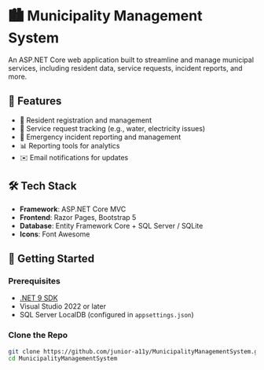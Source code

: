 # 🏙️ Municipality Management System

An ASP.NET Core web application built to streamline and manage municipal services, including resident data, service requests, incident reports, and more.

## 📌 Features

- 🧍 Resident registration and management
- 📝 Service request tracking (e.g., water, electricity issues)
- 🚨 Emergency incident reporting and management
- 📊 Reporting tools for analytics
- ✉️ Email notifications for updates

## 🛠️ Tech Stack

- **Framework**: ASP.NET Core MVC
- **Frontend**: Razor Pages, Bootstrap 5
- **Database**: Entity Framework Core + SQL Server / SQLite
- **Icons**: Font Awesome

## 🚀 Getting Started

### Prerequisites

- [.NET 9 SDK](https://dotnet.microsoft.com/download)
- Visual Studio 2022 or later
- SQL Server LocalDB (configured in `appsettings.json`)

### Clone the Repo

```bash
git clone https://github.com/junior-a11y/MunicipalityManagementSystem.git
cd MunicipalityManagementSystem
